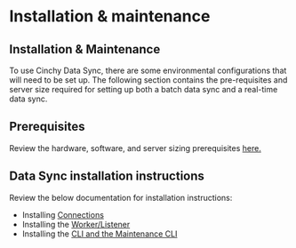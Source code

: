 # Installation & maintenance

## Installation & Maintenance

To use Cinchy Data Sync, there are some environmental configurations that will need to be set up. The following section contains the pre-requisites and server size required for setting up both a batch data sync and a real-time data sync.

## Prerequisites

Review the hardware, software, and server sizing prerequisites [here.](./prerequisites.md)

## Data Sync installation instructions

Review the below documentation for installation instructions:

* Installing [Connections](./installing-connections.md)
* Installing the [Worker/Listener](./installing-the-worker-listener.md)
* Installing the [CLI and the Maintenance CLI](./install-the-cli.md)
